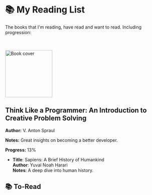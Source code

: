 # 📚 My Reading List
The books that I'm reading, have read and want to read. Including progression:

</br>
</br>

<div style="display: block; align-items: flex-start; gap: 20px;">

<img src="https://m.media-amazon.com/images/I/71K9kh-Xh+L._SL1500_.jpg" alt="Book cover" width="150">

<div>
  <h2>Think Like a Programmer: An Introduction to Creative Problem Solving</h2>
  <p><strong>Author:</strong> V. Anton Spraul</p>
  <p><strong>Notes:</strong> Great insights on becoming a better developer.</p>
  <p><strong>Progress:</strong> 13%</p>
</div>

</div>

- **Title**: Sapiens: A Brief History of Humankind  
  **Author**: Yuval Noah Harari  
  **Notes**: A deep dive into human history.

## 📚 To-Read

  
